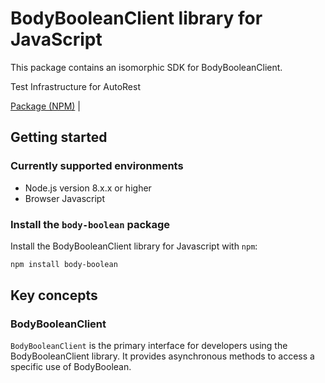 # BodyBooleanClient library for JavaScript

This package contains an isomorphic SDK for BodyBooleanClient.

Test Infrastructure for AutoRest

[Package (NPM)](https://www.npmjs.com/package/body-boolean) |

## Getting started

### Currently supported environments

- Node.js version 8.x.x or higher
- Browser Javascript


### Install the `body-boolean` package

Install the BodyBooleanClient library for Javascript with `npm`:

```bash
npm install body-boolean
```


## Key concepts

### BodyBooleanClient

`BodyBooleanClient` is the primary interface for developers using the BodyBooleanClient library. It provides asynchronous methods to access a specific use of BodyBoolean.